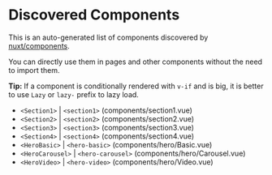 # Discovered Components

This is an auto-generated list of components discovered by [nuxt/components](https://github.com/nuxt/components).

You can directly use them in pages and other components without the need to import them.

**Tip:** If a component is conditionally rendered with `v-if` and is big, it is better to use `Lazy` or `lazy-` prefix to lazy load.

- `<Section1>` | `<section1>` (components/section1.vue)
- `<Section2>` | `<section2>` (components/section2.vue)
- `<Section3>` | `<section3>` (components/section3.vue)
- `<Section4>` | `<section4>` (components/section4.vue)
- `<HeroBasic>` | `<hero-basic>` (components/hero/Basic.vue)
- `<HeroCarousel>` | `<hero-carousel>` (components/hero/Carousel.vue)
- `<HeroVideo>` | `<hero-video>` (components/hero/Video.vue)
